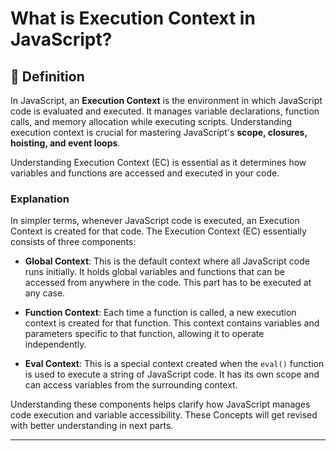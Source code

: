 # What is Execution Context in JavaScript?  

## 📌 Definition  
In JavaScript, an **Execution Context** is the environment in which JavaScript code is evaluated and executed. It manages variable declarations, function calls, and memory allocation while executing scripts. Understanding execution context is crucial for mastering JavaScript's **scope, closures, hoisting, and event loops**.  

Understanding Execution Context (EC) is essential as it determines how variables and functions are accessed and executed in your code.

### Explanation 
In simpler terms, whenever JavaScript code is executed, an Execution Context is created for that code. The Execution Context (EC) essentially consists of three components:

- **Global Context**: This is the default context where all JavaScript code runs initially. It holds global variables and functions that can be accessed from anywhere in the code. This part has to be executed at any case.

- **Function Context**: Each time a function is called, a new execution context is created for that function. This context contains variables and parameters specific to that function, allowing it to operate independently.

- **Eval Context**: This is a special context created when the `eval()` function is used to execute a string of JavaScript code. It has its own scope and can access variables from the surrounding context.

Understanding these components helps clarify how JavaScript manages code execution and variable accessibility. These Concepts will get revised with better understanding in next parts.

---